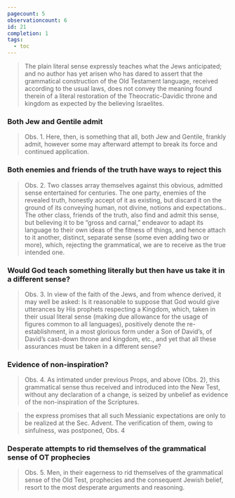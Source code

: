 ```yaml
---
pagecount: 5
observationcount: 6
id: 21
completion: 1
tags:
  - toc
---
```

>The plain literal sense expressly teaches what the Jews anticipated; and no author has yet arisen who has dared to assert that the grammatical construction of the Old Testament language, received according to the usual laws, does not convey the meaning found therein of a literal restoration of the Theocratic-Davidic throne and kingdom as expected by the believing Israelites.
### Both Jew and Gentile admit
>Obs. 1. Here, then, is something that all, both Jew and Gentile, frankly admit, however some may afterward attempt to break its force and continued application.
### Both enemies and friends of the truth have ways to reject this
>Obs. 2. Two classes array themselves against this obvious, admitted sense entertained for centuries. The one party, enemies of the revealed truth, honestly accept of it as existing, but discard it on the ground of its conveying human, not divine, notions and expectations.. The other class, friends of the truth, also find and admit this sense, but believing it to be “gross and carnal,” endeavor to adapt its language to their own ideas of the fitness of things, and hence attach to it another, distinct, separate sense (some even adding two or more), which, rejecting the grammatical, we are to receive as the true intended one.
### Would God teach something literally but then have us take it in a different sense?
>Obs. 3. In view of the faith of the Jews, and from whence derived, it may well be asked: Is it reasonable to suppose that God would give utterances by His prophets respecting a Kingdom, which, taken in their usual literal sense (making due allowance for the usage of figures common to all languages), positively denote the re-establishment, in a most glorious form under a Son of David’s, of David’s cast-down throne and kingdom, etc., and yet that all these assurances must be taken in a different sense?
### Evidence of non-inspiration?
>Obs. 4. As intimated under previous Props, and above (Obs. 2), this grammatical sense thus received and introduced into the New Test, without any declaration of a change, is seized by unbelief as evidence of the non-inspiration of the Scriptures.

>the express promises that all such Messianic expectations are only to be realized at the Sec. Advent. The verification of them, owing to sinfulness, was postponed,
>Obs. 4
### Desperate attempts to rid themselves of the grammatical sense of OT prophecies
>Obs. 5. Men, in their eagerness to rid themselves of the grammatical sense of the Old Test, prophecies and the consequent Jewish belief, resort to the most desperate arguments and reasoning.